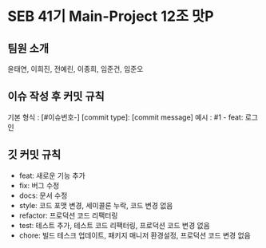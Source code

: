 # SEB 41기 Main-Project 12조 맛P

## 팀원 소개
윤태연, 이희진, 전예린, 이종희, 임준건, 임준오

## 이슈 작성 후 커밋 규칙

기본 형식 : [#이슈번호-] [commit type]: [commit message]
예시 : #1 - feat: 로그인

## 깃 커밋 규칙
- feat: 새로운 기능 추가
- fix: 버그 수정
- docs: 문서 수정
- style: 코드 포맷 변경, 세미콜론 누락, 코드 변경 없음
- refactor: 프로덕션 코드 리팩터링
- test: 테스트 추가, 테스트 코드 리팩터링, 프로덕션 코드 변경 없음
- chore: 빌드 테스크 업데이트, 패키지 매니저 환경설정, 프로덕션 코드 변경 없음